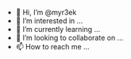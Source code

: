 - 👋 Hi, I’m @myr3ek
- 👀 I’m interested in ...
- 🌱 I’m currently learning ...
- 💞️ I’m looking to collaborate on ...
- 📫 How to reach me ...

<!---
myr3ek/myr3ek is a ✨ special ✨ repository because its `README.md` (this file) appears on your GitHub profile.
You can click the Preview link to take a look at your changes.
--->
